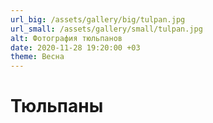```yaml
---
url_big: /assets/gallery/big/tulpan.jpg
url_small: /assets/gallery/small/tulpan.jpg
alt: Фотография тюльпанов
date: 2020-11-28 19:20:00 +03
theme: Весна
---
```

# Тюльпаны